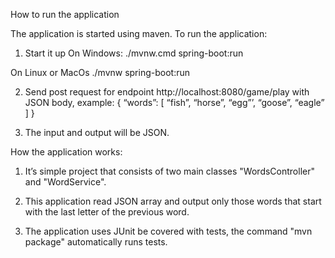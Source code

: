 How to run the application

The application is started using maven. To run the application:

1) Start it up
On Windows: ./mvnw.cmd spring-boot:run

On Linux or MacOs ./mvnw spring-boot:run

2) Send post request for endpoint http://localhost:8080/game/play with JSON body, example:
{
“words”: [
“fish”,
“horse”,
“egg”’,
“goose”,
“eagle”
]
}

3) The input and output will be JSON.

How the application works:
1) It’s simple project that consists of two main classes "WordsController" and "WordService".

2) This application read JSON array and output only those words that start with the last letter of the previous word.

3) The application uses JUnit be covered with tests, the command "mvn package" automatically runs tests.

